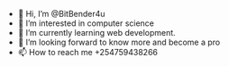 - 👋 Hi, I’m @BitBender4u
- 👀 I’m interested in computer science
- 🌱 I’m currently learning web development.
- 💞️ I’m looking forward to  know more and become a pro
- 📫 How to reach me +254759438266

<!---
BitBender4u/BitBender4u is a ✨ special ✨ repository because its `README.md` (this file) appears on your GitHub profile.
You can click the Preview link to take a look at your changes.
--->
